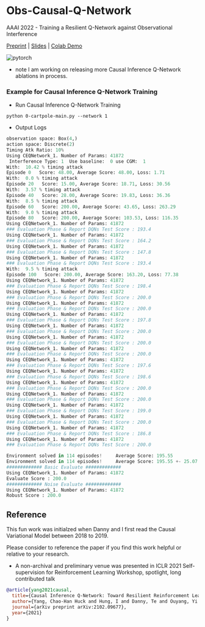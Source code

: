 #   Obs-Causal-Q-Network


AAAI 2022 - Training a Resilient Q-Network against Observational Interference


[Preprint](https://arxiv.org/pdf/2102.09677.pdf) | [Slides](https://docs.google.com/presentation/d/1WOgnMKszZ6eYwxiR0jLZjrj7XbmKpEf9sNrbI8poSMg/edit?usp=sharing) | [Colab Demo](https://colab.research.google.com/drive/1W0muo9IQMsQUIc4nLbB5VOKg7aXuWFR2?usp=sharing)

<img alt="pytorch" src="https://github.com/valohai/ml-logos/blob/master/pytorch.svg?&style=for-the-badge&logo=pytorch&logoColor=white"/>

- note I am working on releasing more Causal Inference Q-Network ablations in process. 

### Example for Causal Inference Q-Network Training

- Run Causal Inference Q-Network Training

```shell
python 0-cartpole-main.py --network 1
```

- Output Logs

```python
observation space: Box(4,)
action space: Discrete(2)
Timing Atk Ratio: 10%
Using CEQNetwork_1. Number of Params: 41872
 Interference Type: 1  Use baseline:  0 use CGM:  1
With:  10.42 % timing attack
Episode 0   Score: 48.00, Average Score: 48.00, Loss: 1.71
With:  0.0 % timing attack
Episode 20   Score: 15.00, Average Score: 18.71, Loss: 30.56
With:  3.57 % timing attack
Episode 40   Score: 28.00, Average Score: 19.83, Loss: 36.36
With:  8.5 % timing attack
Episode 60   Score: 200.00, Average Score: 43.65, Loss: 263.29
With:  9.0 % timing attack
Episode 80   Score: 200.00, Average Score: 103.53, Loss: 116.35
Using CEQNetwork_1. Number of Params: 41872
### Evaluation Phase & Report DQNs Test Score : 193.4
Using CEQNetwork_1. Number of Params: 41872
### Evaluation Phase & Report DQNs Test Score : 164.2
Using CEQNetwork_1. Number of Params: 41872
### Evaluation Phase & Report DQNs Test Score : 147.8
Using CEQNetwork_1. Number of Params: 41872
### Evaluation Phase & Report DQNs Test Score : 193.4
With:  9.5 % timing attack
Episode 100   Score: 200.00, Average Score: 163.20, Loss: 77.38
Using CEQNetwork_1. Number of Params: 41872
### Evaluation Phase & Report DQNs Test Score : 198.4
Using CEQNetwork_1. Number of Params: 41872
### Evaluation Phase & Report DQNs Test Score : 200.0
Using CEQNetwork_1. Number of Params: 41872
### Evaluation Phase & Report DQNs Test Score : 200.0
Using CEQNetwork_1. Number of Params: 41872
### Evaluation Phase & Report DQNs Test Score : 197.8
Using CEQNetwork_1. Number of Params: 41872
### Evaluation Phase & Report DQNs Test Score : 200.0
Using CEQNetwork_1. Number of Params: 41872
### Evaluation Phase & Report DQNs Test Score : 200.0
Using CEQNetwork_1. Number of Params: 41872
### Evaluation Phase & Report DQNs Test Score : 200.0
Using CEQNetwork_1. Number of Params: 41872
### Evaluation Phase & Report DQNs Test Score : 197.6
Using CEQNetwork_1. Number of Params: 41872
### Evaluation Phase & Report DQNs Test Score : 198.6
Using CEQNetwork_1. Number of Params: 41872
### Evaluation Phase & Report DQNs Test Score : 200.0
Using CEQNetwork_1. Number of Params: 41872
### Evaluation Phase & Report DQNs Test Score : 200.0
Using CEQNetwork_1. Number of Params: 41872
### Evaluation Phase & Report DQNs Test Score : 199.0
Using CEQNetwork_1. Number of Params: 41872
### Evaluation Phase & Report DQNs Test Score : 200.0
Using CEQNetwork_1. Number of Params: 41872
### Evaluation Phase & Report DQNs Test Score : 186.8
Using CEQNetwork_1. Number of Params: 41872
### Evaluation Phase & Report DQNs Test Score : 200.0

Environment solved in 114 episodes!     Average Score: 195.55
Environment solved in 114 episodes!     Average Score: 195.55 +- 25.07
############# Basic Evaluate #############
Using CEQNetwork_1. Number of Params: 41872
Evaluate Score : 200.0
############# Noise Evaluate #############
Using CEQNetwork_1. Number of Params: 41872
Robust Score : 200.0
```

## Reference

This fun work was initialzed when Danny and I first read the Causal Variational Model between 2018 to 2019. 

Please consider to reference the paper if you find this work helpful or relative to your research. 

- A non-archival and preliminary venue was presented in ICLR 2021 Self-supervision for Reinforcement Learning Workshop, spotlight, long contributed talk

```bib
@article{yang2021causal,
  title={Causal Inference Q-Network: Toward Resilient Reinforcement Learning},
  author={Yang, Chao-Han Huck and Hung, I and Danny, Te and Ouyang, Yi and Chen, Pin-Yu},
  journal={arXiv preprint arXiv:2102.09677},
  year={2021}
}
```
